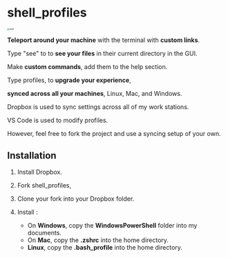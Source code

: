 # shell_profiles

<img src="C:\Users\jacks\Dropbox\shell_profiles\shell.png" alt="shell" style="zoom: 33%;" />

**Teleport around your machine** with the terminal with **custom links**.

Type "see" to to **see your files** in their current directory in the GUI.

Make **custom commands**, add them to the help section.

Type profiles, to **upgrade your experience**, 

**synced across all your machines**, Linux, Mac, and Windows.



Dropbox is used to sync settings across all of my work stations.

VS Code is used to modify profiles.

However, feel free to fork the project and use a syncing setup of your own.



## Installation

1. Install Dropbox.

2. Fork shell_profiles,
3. Clone your fork into your Dropbox folder.

4. Install :
   * On **Windows**, copy the **WindowsPowerShell** folder into my documents.
   * On **Mac**, copy the **.zshrc** into the home directory.
   * **Linux**, copy the **.bash_profile** into the home directory.